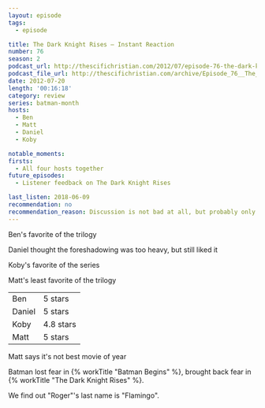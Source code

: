 ```yaml
---
layout: episode
tags:
  - episode

title: The Dark Knight Rises – Instant Reaction
number: 76
season: 2
podcast_url: http://thescifichristian.com/2012/07/episode-76-the-dark-knight-rises-instant-reaction/
podcast_file_url: http://thescifichristian.com/archive/Episode_76__The_Dark_Knight_Rises_–.mp3
date: 2012-07-20
length: '00:16:18'
category: review
series: batman-month
hosts:
  - Ben
  - Matt
  - Daniel
  - Koby

notable_moments:
firsts:
  - All four hosts together
future_episodes: 
  - Listener feedback on The Dark Knight Rises

last_listen: 2018-06-09
recommendation: no
recommendation_reason: Discussion is not bad at all, but probably only listen if you loved the movie and want to hear the quick initial thoughts. 
---
```

Ben's favorite of the trilogy

Daniel thought the foreshadowing was too heavy, but still liked it

Koby's favorite of the series

Matt's least favorite of the trilogy

<table class="table is-striped">
  <tbody>
    <tr>
      <td>Ben</td>
      <td>5 stars</td>
    </tr>
    <tr>
      <td>Daniel</td>
      <td>5 stars</td>
    </tr>
    <tr>
      <td>Koby</td>
      <td>4.8 stars</td>
    </tr>
    <tr>
      <td>Matt</td>
      <td>5 stars</td>
    </tr>
  </tbody>
</table>

Matt says it's not best movie of year

Batman lost fear in {% workTitle "Batman Begins" %}, brought back fear in {% workTitle "The Dark Knight Rises" %}.

We find out "Roger"'s last name is "Flamingo".